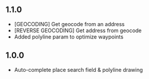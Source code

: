 ## 1.1.0

- [GEOCODING] Get geocode from an address
- [REVERSE GEOCODING] Get address from geocode
- Added polyline param to optimize waypoints

## 1.0.0

- Auto-complete place search field & polyline drawing
